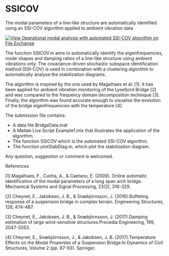 # SSICOV
The modal parameters of a line-like structure are automatically identified using an SSI-COV algorithm applied to ambient vibration data

[![View Operational modal analysis with automated SSI-COV algorithm on File Exchange](https://www.mathworks.com/matlabcentral/images/matlab-file-exchange.svg)](https://se.mathworks.com/matlabcentral/fileexchange/69030-operational-modal-analysis-with-automated-ssi-cov-algorithm)


The function SSICOV.m aims to automatically identify the eigenfrequencies, mode shapes and damping ratios of a line-like structure using ambient vibrations only. The covariance-driven stochastic subspace identification method (SSI-COV) is used in combination with a clustering algorithm to automatically analyse the stabilization diagrams. 

The algorithm is inspired by the one used by Magalhaes et al. [1]. It has been applied for ambient vibration monitoring of the Lysefjord Bridge [2] and was compared to the frequency domain decomposition technique [3]. Finally, the algorithm was found accurate enough to visualise the evolution of the bridge eigenfrequencies with the temperature [4].

The submission file contains:
- A data file BridgeData.mat
- A Matlab Live Script Example1.mlx that illustrates the application of the algorithm.
- The function SSICOV which is the automated SSI-COV algorithm.
- The function plotStabDiag.m, which plot the stabilization diagram.

Any question, suggestion or comment is welcomed.

References

[1] Magalhaes, F., Cunha, A., & Caetano, E. (2009). Online automatic identification of the modal parameters of a long span arch bridge. Mechanical Systems and Signal Processing, 23(2), 316-329.

[2] Cheynet, E., Jakobsen, J. B., & Snæbjörnsson, J. (2016).Buffeting response of a suspension bridge in complex terrain. Engineering Structures, 128, 474-487.

[3] Cheynet, E., Jakobsen, J. B., & Snæbjörnsson, J. (2017).Damping estimation of large wind-sensitive structures.Procedia Engineering, 199, 2047-2053.

[4] Cheynet, E., Snæbjörnsson, J., & Jakobsen, J. B. (2017).Temperature Effects on the Modal Properties of a Suspension Bridge.In Dynamics of Civil Structures, Volume 2 (pp. 87-93). Springer.

